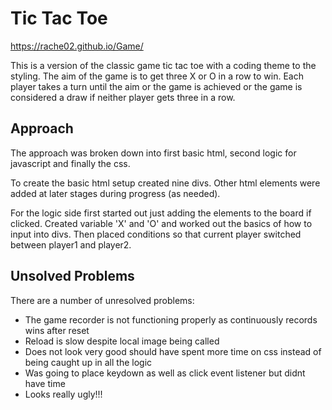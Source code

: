 
# Tic Tac Toe

https://rache02.github.io/Game/

This is a version of the classic game tic tac toe with a coding theme to the styling. The aim of the game is to get three X or O in a row to win. Each player takes a turn until the aim or the game is achieved or the game is considered a draw if neither player gets three in a row.

<!-- ## Technologies -->


## Approach
The approach was broken down into first basic html, second logic for javascript and finally the css.

To create the basic html setup created nine divs. Other html elements were added at later stages during progress (as needed).

For the logic side first started out just adding the elements to the board if clicked. Created variable 'X' and 'O' and worked out the basics of how to input into divs. Then placed conditions so that current player switched between player1 and player2.

<!-- ## Installation -->


## Unsolved Problems
There are a number of unresolved problems:
- The game recorder is not functioning properly as continuously records wins after reset
- Reload is slow despite local image being called
- Does not look very good should have spent more time on css instead of being caught up in all the logic
- Was going to place keydown as well as click event listener but didnt have time
- Looks really ugly!!!
